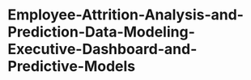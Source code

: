 # Employee-Attrition-Analysis-and-Prediction-Data-Modeling-Executive-Dashboard-and-Predictive-Models
